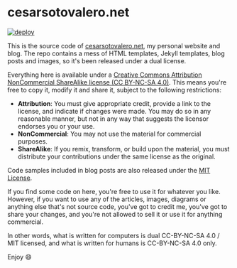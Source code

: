 # cesarsotovalero.net

[![deploy](https://github.com/cesarsotovalero/cesarsotovalero.github.io/actions/workflows/deploy-website.yml/badge.svg)](https://github.com/cesarsotovalero/cesarsotovalero.github.io/actions/workflows/deploy-website.yml)

This is the source code of [cesarsotovalero.net](https://www.cesarsotovalero.net), my personal website and blog.
The repo contains a mess of HTML templates, Jekyll templates, blog posts and images, so it's been released under a dual license.

Everything here is available under a [Creative Commons Attribution NonCommercial ShareAlike license (CC BY-NC-SA 4.0)](https://creativecommons.org/licenses/by-nc-sa/4.0/). 
This means you're free to copy it, modify it and share it, subject to the following restrictions:

- **Attribution**: You must give appropriate credit, provide a link to the license, and indicate if changes were made. You may do so in any reasonable manner, but not in any way that suggests the licensor endorses you or your use.
- **NonCommercial**: You may not use the material for commercial purposes.
- **ShareAlike**: If you remix, transform, or build upon the material, you must distribute your contributions under the same license as the original.

Code samples included in blog posts are also released under the [MIT License](https://choosealicense.com/licenses/mit/).

If you find some code on here, you're free to use it for whatever you like.
However, if you want to use any of the articles, images, diagrams or anything else that's not source code, you've got to credit me, you've got to share your changes, and you're not allowed to sell it or use it for anything commercial.

In other words, what is written for computers is dual CC-BY-NC-SA 4.0 / MIT licensed, and what is written for humans is CC-BY-NC-SA 4.0 only.

Enjoy 😄

